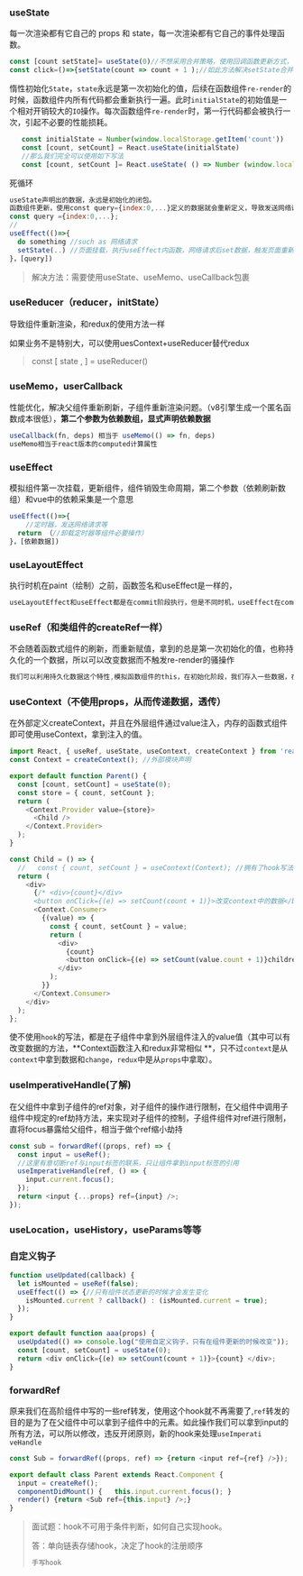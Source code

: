 ### useState

每一次渲染都有它自己的 props 和 state，每一次渲染都有它自己的事件处理函数。

```js
const [count setState]= useState(0)//不想采用合并策略，使用回调函数更新方式，也称函数式更新
const click=()=>{setState(count => count + 1 );//如此方法解决setState合并问题}
```

惰性初始化`State`，`state`永远是第一次初始化的值，后续在函数组件`re-render`的时候，函数组件内所有代码都会重新执行一遍。此时`initialState`的初始值是一个相对开销较大的`IO`操作。每次函数组件`re-render`时，第一行代码都会被执行一次，引起不必要的性能损耗。

```js
   const initialState = Number(window.localStorage.getItem('count'))
   const [count, setCount] = React.useState(initialState)
   //那么我们完全可以使用如下写法
   const [count, setCount ]= React.useState( () => Number (window.localStorage.getItem 		 ('count')))
```

死循环

```js
useState声明出的数据，永远是初始化的闭包。
函数组件更新，使用const query={index:0,...}定义的数据就会重新定义，导致发送网络请求的hook重新执行，
const query ={index:0,...};
//
useEffect(()=>{
  do something //such as 网络请求
  setState(..) //页面挂载，执行useEffect内函数，网络请求后set数据，触发页面重新刷新，导致query重新定义一遍,而useEffect钩子又依赖query，导致重新执行
}，[query])
```

> 解决方法：需要使用useState、useMemo、useCallback包裹

### useReducer（reducer，initState）

导致组件重新渲染，和redux的使用方法一样

如果业务不是特别大，可以使用uesContext+useReducer替代redux

> const [ state , ] = useReducer()

### useMemo，userCallback

性能优化，解决父组件重新刷新，子组件重新渲染问题。（v8引擎生成一个匿名函数成本很低），**第二个参数为依赖数组，显式声明依赖数据**

```js
useCallback(fn, deps) 相当于 useMemo(() => fn, deps)
useMemo相当于react版本的computed计算属性
```

### useEffect

模拟组件第一次挂载，更新组件，组件销毁生命周期，第二个参数（依赖刷新数组）和vue中的依赖采集是一个意思

```js
useEffect(()=>{
	//定时器，发送网络请求等
  return （//卸载定时器等组件必要操作）
}，[依赖数据])
```

### useLayoutEffect

执行时机在paint（绘制）之前，函数签名和useEffect是一样的，

```js
useLayoutEffect和useEffect都是在commit阶段执行，但是不同时机，useEffect在commit阶段结尾异步调用，useLayout/componentDidMount同步调用
```

### useRef（和类组件的createRef一样）

不会随着函数式组件的刷新，而重新赋值，拿到的总是第一次初始化的值，也称持久化的一个数据，所以可以改变数据而不触发re-render的骚操作

```js
我们可以利用持久化数据这个特性,模拟函数组件的this，在初始化阶段，我们存入一些数据，在之后的useEffect等hook中，用到useRef存入的数据 
```

### useContext（不使用props，从而传递数据，透传）

在外部定义createContext，并且在外层组件通过value注入，内存的函数式组件即可使用useContext，拿到注入的值。

```js
import React, { useRef, useState, useContext, createContext } from 'react';
const Context = createContext(); //外部模块声明

export default function Parent() {
  const [count, setCount] = useState(0);
  const store = { count, setCount };
  return (
    <Context.Provider value={store}>
      <Child />
    </Context.Provider>
  );
}

const Child = () => {
  //   const { count, setCount } = useContext(Context); //拥有了hook写法
  return (
    <div>
      {/* <div>{count}</div> 
      <button onClick={(e) => setCount(count + 1)}>改变context中的数据</button> //如此写法如同connect函数*/}
      <Context.Consumer>
        {(value) => {
          const { count, setCount } = value;
          return (
            <div>
              {count}
              <button onClick={(e) => setCount(value.count + 1)}children={' 改变context中的数据'}/>
            </div>
          );
        }}
      </Context.Consumer>
    </div>
  );
};
```

使不使用`hook`的写法，都是在子组件中拿到外层组件注入的value值（其中可以有改变数据的方法，**Context函数注入和redux非常相似 **，只不过`context`是从`context`中拿到数据和`change`，`redux`中是从`props`中拿取）。

### useImperativeHandle(了解)

在父组件中拿到子组件的ref对象，对子组件的操作进行限制，在父组件中调用子组件中规定的ref劫持方法，来实现对子组件的控制，子组件组件对ref进行限制，直将focus暴露给父组件，相当于做个ref缩小劫持

```js
const sub = forwardRef((props, ref) => {
  const input = useRef();
  //这里有意切断ref与input标签的联系，只让组件拿到input标签的引用
  useImperativeHandle(ref, () => {
    input.current.focus();
  });
  return <input {...props} ref={input} />;
});
```

### useLocation，useHistory，useParams等等

### 自定义钩子

```js
function useUpdated(callback) {
  let isMounted = useRef(false);
  useEffect(() => {//只有组件状态更新的时候才会发生变化
    isMounted.current ? callback() : (isMounted.current = true);
  });
}

export default function aaa(props) {
  useUpdated(() => console.log("使用自定义钩子，只有在组件更新的时候改变"));
  const [count, setCount] = useState(0);
  return <div onClick={(e) => setCount(count + 1)}>{count} </div>;
}
```

### forwardRef

原来我们在高阶组件中写的一些ref转发，使用这个hook就不再需要了,`ref`转发的目的是为了在父组件中可以拿到子组件中的元素。如此操作我们可以拿到input的所有方法，可以所以修改，违反开闭原则，新的hook来处理`useImperati veHandle`

```js
const Sub = forwardRef((props, ref) => {return <input ref={ref} />});

export default class Parent extends React.Component {
  input = createRef();
  componentDidMount() {   this.input.current.focus(); }
  render() {return <Sub ref={this.input} />;}
}
```



> 面试题：hook不可用于条件判断，如何自己实现hook。
>
> 答：单向链表存储hook，决定了hook的注册顺序
>
> ```js
> 手写hook
> ```

